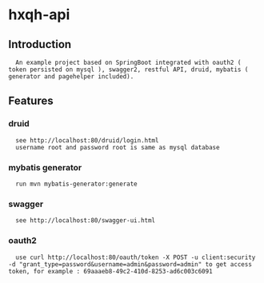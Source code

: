 # hxqh-api

## Introduction

      An example project based on SpringBoot integrated with oauth2 ( token persisted on mysql ), swagger2, restful API, druid, mybatis ( generator and pagehelper included).

## Features

### druid

      see http://localhost:80/druid/login.html
      username root and password root is same as mysql database

### mybatis generator

      run mvn mybatis-generator:generate

### swagger

      see http://localhost:80/swagger-ui.html

### oauth2

      use curl http://localhost:80/oauth/token -X POST -u client:security -d "grant_type=password&username=admin&password=admin" to get access token, for example : 69aaaeb8-49c2-410d-8253-ad6c003c6091
